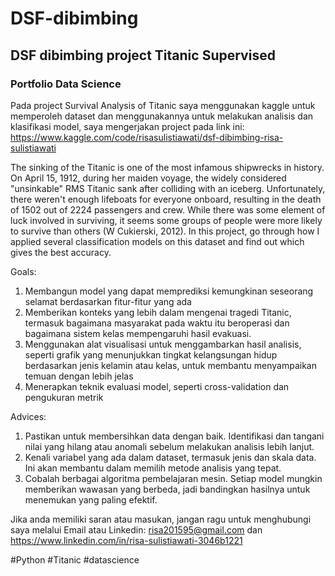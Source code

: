 # DSF-dibimbing
## DSF dibimbing project Titanic Supervised
### Portfolio Data Science

Pada project Survival Analysis of Titanic saya menggunakan kaggle untuk memperoleh dataset dan menggunakannya untuk melakukan analisis dan klasifikasi model, saya mengerjakan project pada link ini: https://www.kaggle.com/code/risasulistiawati/dsf-dibimbing-risa-sulistiawati

The sinking of the Titanic is one of the most infamous shipwrecks in history. On April 15, 1912, during her maiden voyage, the widely considered "unsinkable" RMS Titanic sank after colliding with an iceberg. Unfortunately, there weren't enough lifeboats for everyone onboard, resulting in the death of 1502 out of 2224 passengers and crew. While there was some element of luck involved in surviving, it seems some groups of people were more likely to survive than others (W Cukierski, 2012). In this project, go through how I applied several classification models on this dataset and find out which gives the best accuracy.

Goals:
1. Membangun model yang dapat memprediksi kemungkinan seseorang selamat berdasarkan fitur-fitur yang ada
2. Memberikan konteks yang lebih dalam mengenai tragedi Titanic, termasuk bagaimana masyarakat pada waktu itu beroperasi dan bagaimana sistem kelas mempengaruhi hasil evakuasi.
3. Menggunakan alat visualisasi untuk menggambarkan hasil analisis, seperti grafik yang menunjukkan tingkat kelangsungan hidup berdasarkan jenis kelamin atau kelas, untuk membantu menyampaikan temuan dengan lebih jelas
4. Menerapkan teknik evaluasi model, seperti cross-validation dan pengukuran metrik

Advices:
1. Pastikan untuk membersihkan data dengan baik. Identifikasi dan tangani nilai yang hilang atau anomali sebelum melakukan analisis lebih lanjut.
2. Kenali variabel yang ada dalam dataset, termasuk jenis dan skala data. Ini akan membantu dalam memilih metode analisis yang tepat.
3. Cobalah berbagai algoritma pembelajaran mesin. Setiap model mungkin memberikan wawasan yang berbeda, jadi bandingkan hasilnya untuk menemukan yang paling efektif.

Jika anda memiliki saran atau masukan, jangan ragu untuk menghubungi saya melalui Email atau Linkedin: risa201595@gmail.com dan https://www.linkedin.com/in/risa-sulistiawati-3046b1221

#Python #Titanic #datascience

